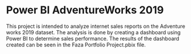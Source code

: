 # Power BI AdventureWorks 2019
This project is intended to analyze internet sales reports on the Adventure works 2019 dataset. The analysis is done by creating a dashboard using Power BI to determine sales performance. The results of the dashboard created can be seen in the Faza Portfolio Project.pbix file.
